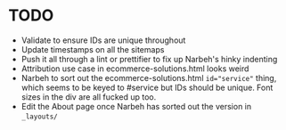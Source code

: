 TODO
====

* Validate to ensure IDs are unique throughout
* Update timestamps on all the sitemaps
* Push it all through a lint or prettifier to fix up Narbeh's hinky indenting
* Attribution use case in ecommerce-solutions.html looks weird
* Narbeh to sort out the ecommerce-solutions.html `id="service"` thing, which seems to be keyed to #service but IDs should be unique. Font sizes in the div are all fucked up too.
* Edit the About page once Narbeh has sorted out the version in `_layouts/`